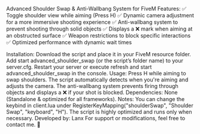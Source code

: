 Advanced Shoulder Swap & Anti-Wallbang System for FiveM
Features:
✅ Toggle shoulder view while aiming (Press H)
✅ Dynamic camera adjustment for a more immersive shooting experience
✅ Anti-wallbang system to prevent shooting through solid objects
✅ Displays a ❌ mark when aiming at an obstructed surface
✅ Weapon restrictions to block specific interactions
✅ Optimized performance with dynamic wait times

Installation:
Download the script and place it in your FiveM resource folder.
Add start advanced_shoulder_swap (or the script’s folder name) to your server.cfg.
Restart your server or execute refresh and start advanced_shoulder_swap in the console.
Usage:
Press H while aiming to swap shoulders.
The script automatically detects when you're aiming and adjusts the camera.
The anti-wallbang system prevents firing through objects and displays a ❌ if your shot is blocked.
Dependencies:
None (Standalone & optimized for all frameworks).
Notes:
You can change the keybind in client.lua under RegisterKeyMapping("shoulderSwap", "Shoulder Swap", "keyboard", "H").
The script is highly optimized and runs only when necessary.
Developed by: Lanx
For support or modifications, feel free to contact me. 🚀

